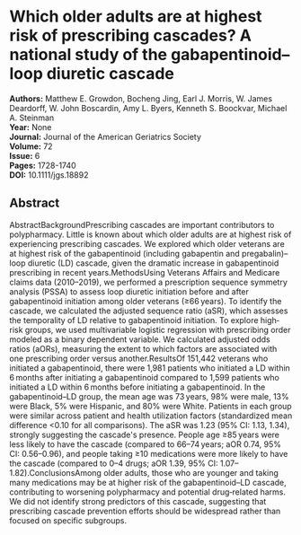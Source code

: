 # Which older adults are at highest risk of prescribing cascades? A national study of the gabapentinoid–loop diuretic cascade

**Authors:** Matthew E. Growdon, Bocheng Jing, Earl J. Morris, W. James Deardorff, W. John Boscardin, Amy L. Byers, Kenneth S. Boockvar, Michael A. Steinman  
**Year:** None  
**Journal:** Journal of the American Geriatrics Society  
**Volume:** 72  
**Issue:** 6  
**Pages:** 1728-1740  
**DOI:** 10.1111/jgs.18892  

## Abstract
AbstractBackgroundPrescribing cascades are important contributors to polypharmacy. Little is known about which older adults are at highest risk of experiencing prescribing cascades. We explored which older veterans are at highest risk of the gabapentinoid (including gabapentin and pregabalin)–loop diuretic (LD) cascade, given the dramatic increase in gabapentinoid prescribing in recent years.MethodsUsing Veterans Affairs and Medicare claims data (2010–2019), we performed a prescription sequence symmetry analysis (PSSA) to assess loop diuretic initiation before and after gabapentinoid initiation among older veterans (≥66 years). To identify the cascade, we calculated the adjusted sequence ratio (aSR), which assesses the temporality of LD relative to gabapentinoid initiation. To explore high‐risk groups, we used multivariable logistic regression with prescribing order modeled as a binary dependent variable. We calculated adjusted odds ratios (aORs), measuring the extent to which factors are associated with one prescribing order versus another.ResultsOf 151,442 veterans who initiated a gabapentinoid, there were 1,981 patients who initiated a LD within 6 months after initiating a gabapentinoid compared to 1,599 patients who initiated a LD within 6 months before initiating a gabapentinoid. In the gabapentinoid–LD group, the mean age was 73 years, 98% were male, 13% were Black, 5% were Hispanic, and 80% were White. Patients in each group were similar across patient and health utilization factors (standardized mean difference <0.10 for all comparisons). The aSR was 1.23 (95% CI: 1.13, 1.34), strongly suggesting the cascade's presence. People age ≥85 years were less likely to have the cascade (compared to 66–74 years; aOR 0.74, 95% CI: 0.56–0.96), and people taking ≥10 medications were more likely to have the cascade (compared to 0–4 drugs; aOR 1.39, 95% CI: 1.07–1.82).ConclusionsAmong older adults, those who are younger and taking many medications may be at higher risk of the gabapentinoid–LD cascade, contributing to worsening polypharmacy and potential drug‐related harms. We did not identify strong predictors of this cascade, suggesting that prescribing cascade prevention efforts should be widespread rather than focused on specific subgroups.

